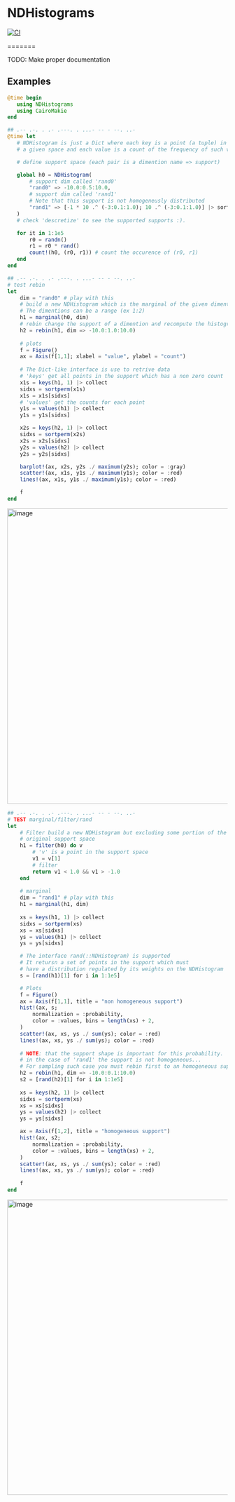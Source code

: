 # NDHistograms

[![CI](https://github.com/josePereiro/NDHistograms.jl/actions/workflows/CI.yml/badge.svg)](https://github.com/josePereiro/NDHistograms.jl/actions/workflows/CI.yml)
<!-- [![Coverage](https://codecov.io/gh/josePereiro/NDHistograms.jl/branch/main/graph/badge.svg)](https://codecov.io/gh/josePereiro/NDHistograms.jl) -->

=======

TODO: Make proper documentation

## Examples

 ```julia
 @time begin
    using NDHistograms
    using CairoMakie
end

## .-- .-. . .- .---. . ...- -- - --. ..- 
@time let
    # NDHistogram is just a Dict where each key is a point (a tuple) in
    # a given space and each value is a count of the frequency of such value.

    # define support space (each pair is a dimention name => support)

    global h0 = NDHistogram(
        # support dim called 'rand0'
        "rand0" => -10.0:0.5:10.0, 
        # support dim called 'rand1'
        # Note that this support is not homogeneusly distributed
        "rand1" => [-1 * 10 .^ (-3:0.1:1.0); 10 .^ (-3:0.1:1.0)] |> sort 
    )
    # check 'descretize' to see the supported supports :). 

    for it in 1:1e5
        r0 = randn()
        r1 = r0 * rand()
        count!(h0, (r0, r1)) # count the occurence of (r0, r1)
    end
end
```

```julia
## .-- .-. . .- .---. . ...- -- - --. ..- 
# test rebin
let
    dim = "rand0" # play with this
    # build a new NDHistogram which is the marginal of the given dimentions
    # The dimentions can be a range (ex 1:2)
    h1 = marginal(h0, dim)
    # rebin change the support of a dimention and recompute the histogram
    h2 = rebin(h1, dim => -10.0:1.0:10.0)
    
    # plots
    f = Figure()
    ax = Axis(f[1,1]; xlabel = "value", ylabel = "count")
    
    # The Dict-like interface is use to retrive data
    # 'keys' get all points in the support which has a non zero count
    x1s = keys(h1, 1) |> collect
    sidxs = sortperm(x1s)
    x1s = x1s[sidxs]
    # 'values' get the counts for each point
    y1s = values(h1) |> collect
    y1s = y1s[sidxs]

    x2s = keys(h2, 1) |> collect
    sidxs = sortperm(x2s)
    x2s = x2s[sidxs]
    y2s = values(h2) |> collect
    y2s = y2s[sidxs]

    barplot!(ax, x2s, y2s ./ maximum(y2s); color = :gray)
    scatter!(ax, x1s, y1s ./ maximum(y1s); color = :red)
    lines!(ax, x1s, y1s ./ maximum(y1s); color = :red)

    f
end
```
<img width="674" alt="image" src="https://github.com/josePereiro/NDHistograms.jl/assets/44244693/29b0d020-a408-4cf5-8293-0b9f506b0b0a">

```julia
## .-- .-. . .- .---. . ...- -- - --. ..- 
# TEST marginal/filter/rand
let
    # Filter build a new NDHistogram but excluding some portion of the
    # original support space
    h1 = filter(h0) do v
        # 'v' is a point in the support space
        v1 = v[1]
        # filter
        return v1 < 1.0 && v1 > -1.0
    end
    
    # marginal 
    dim = "rand1" # play with this
    h1 = marginal(h1, dim)
    
    xs = keys(h1, 1) |> collect
    sidxs = sortperm(xs)
    xs = xs[sidxs]
    ys = values(h1) |> collect
    ys = ys[sidxs]

    # The interface rand(::NDHistogram) is supported
    # It retursn a set of points in the support which must 
    # have a distribution regulated by its weights on the NDHistogram
    s = [rand(h1)[1] for i in 1:1e5]

    # Plots
    f = Figure()
    ax = Axis(f[1,1], title = "non homogeneous support")
    hist!(ax, s; 
        normalization = :probability, 
        color = :values, bins = length(xs) + 2, 
    )
    scatter!(ax, xs, ys ./ sum(ys); color = :red)
    lines!(ax, xs, ys ./ sum(ys); color = :red)
    
    # NOTE: that the support shape is important for this probability. 
    # in the case of 'rand1' the support is not homogeneous...
    # For sampling such case you must rebin first to an homogeneous support
    h2 = rebin(h1, dim => -10.0:0.1:10.0)
    s2 = [rand(h2)[1] for i in 1:1e5]
    
    xs = keys(h2, 1) |> collect
    sidxs = sortperm(xs)
    xs = xs[sidxs]
    ys = values(h2) |> collect
    ys = ys[sidxs]

    ax = Axis(f[1,2], title = "homogeneous support")
    hist!(ax, s2; 
        normalization = :probability, 
        color = :values, bins = length(xs) + 2, 
    )
    scatter!(ax, xs, ys ./ sum(ys); color = :red)
    lines!(ax, xs, ys ./ sum(ys); color = :red)
    
    f
end
```

<img width="674" alt="image" src="https://github.com/josePereiro/NDHistograms.jl/assets/44244693/5b46a306-9eaf-4857-8ea8-3286d7b41e95">


